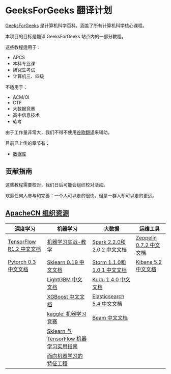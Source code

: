 # GeeksForGeeks 翻译计划

[GeeksForGeeks](https://www.geeksforgeeks.org/) 是计算机科学百科，涵盖了所有计算机科学核心课程。

本项目的目标是翻译 GeeksForGeeks 站点内的一部分教程。

这些教程适用于：

+   APCS
+   本科专业课
+   研究生考试
+   计算机三、四级

不适用于：

+   ACM/OI
+   CTF
+   大数据竞赛
+   高中信息技术
+   软考

由于工作量非常大，我们不得不使用[谷歌翻译](https://translate.google.cn/)来辅助。

目前已上传的章节有：

+   [数据库](docs/zh/db)

## 贡献指南

这些教程需要校对，我们日后可能会组织校对活动。

欢迎任何人参与和完善：一个人可以走的很快，但是一群人却可以走的更远。

## [ApacheCN 组织资源](http://www.apachecn.org/)

| 深度学习 | 机器学习  | 大数据 | 运维工具 |
| --- | --- | --- | --- |
| [TensorFlow R1.2 中文文档](http://cwiki.apachecn.org/pages/viewpage.action?pageId=10030122) | [机器学习实战-教学](https://github.com/apachecn/MachineLearning) | [Spark 2.2.0和2.0.2 中文文档](http://spark.apachecn.org/) | [Zeppelin 0.7.2 中文文档](http://cwiki.apachecn.org/pages/viewpage.action?pageId=10030467) |
| [Pytorch 0.3 中文文档](http://pytorch.apachecn.org) | [Sklearn 0.19 中文文档](http://sklearn.apachecn.org/) | [Storm 1.1.0和1.0.1 中文文档](http://storm.apachecn.org/) | [Kibana 5.2 中文文档](http://cwiki.apachecn.org/pages/viewpage.action?pageId=8159377) |
|  | [LightGBM 中文文档](http://lightgbm.apachecn.org/cn/latest) | [Kudu 1.4.0 中文文档](http://cwiki.apachecn.org/pages/viewpage.action?pageId=10813594) |  |
|  | [XGBoost 中文文档](http://xgboost.apachecn.org/cn/latest)  | [Elasticsearch 5.4 中文文档](http://cwiki.apachecn.org/pages/viewpage.action?pageId=4260364) |
|  | [kaggle: 机器学习竞赛](https://github.com/apachecn/kaggle) | [Beam 中文文档](http://beam.apachecn.org/) |
|  | [Sklearn 与 TensorFlow 机器学习实用指南](https://github.com/apachecn/hands_on_Ml_with_Sklearn_and_TF) |  |
|  | [面向机器学习的特征工程](https://github.com/apachecn/feature-engineering-for-ml-zh) |  |
